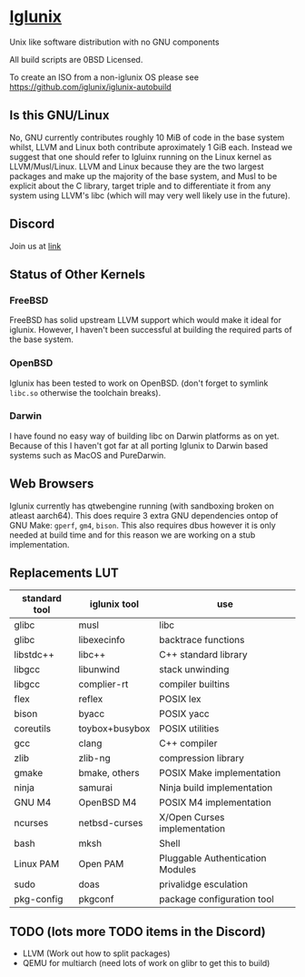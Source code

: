 # [Iglunix](https://iglunix.xyz/)
Unix like software distribution with no GNU components

All build scripts are 0BSD Licensed.

To create an ISO from a non-iglunix OS please see https://github.com/iglunix/iglunix-autobuild

## Is this GNU/Linux
No, GNU currently contributes roughly 10 MiB of code in the base system whilst,
LLVM and Linux both contribute aproximately 1 GiB each. Instead we suggest that
one should refer to Igluinx running on the Linux kernel as LLVM/Musl/Linux.
LLVM and Linux because they are the two largest packages and make up the
majority of the base system, and Musl to be explicit about the C library,
target triple and to differentiate it from any system using LLVM's libc
(which will may very well likely use in the future).

## Discord
Join us at [link](https://discord.gg/NKB9qD2bMx)

## Status of Other Kernels

### FreeBSD
FreeBSD has solid upstream LLVM support which would make it ideal for iglunix.
However, I haven't been successful at building the required parts of the base
system.

### OpenBSD
Iglunix has been tested to work on OpenBSD. (don't forget to symlink `libc.so`
otherwise the toolchain breaks).

### Darwin
I have found no easy way of building libc on Darwin platforms as on yet.
Because of this I haven't got far at all porting Iglunix to Darwin
based systems such as MacOS and PureDarwin.

## Web Browsers
Iglunix currently has qtwebengine running (with sandboxing broken on atleast
aarch64). This does require 3 extra GNU dependencies ontop of GNU Make:
`gperf`, `gm4`, `bison`. This also requires dbus however it is only needed
at build time and for this reason we are working on a stub implementation.

## Replacements LUT

|standard tool | iglunix tool       | use                              |
|--------------|--------------------|----------------------------------|
|glibc         | musl               | libc                             |
|glibc         | libexecinfo        | backtrace functions              |
|libstdc++     | libc++             | C++ standard library             |
|libgcc        | libunwind          | stack unwinding                  |
|libgcc        | complier-rt        | compiler builtins                |
|flex          | reflex             | POSIX lex                        |
|bison         | byacc              | POSIX yacc                       |
|coreutils     | toybox+busybox     | POSIX utilities                  |
|gcc           | clang              | C++ compiler                     |
|zlib          | zlib-ng            | compression library              |
|gmake         | bmake, others      | POSIX Make implementation        |
|ninja         | samurai            | Ninja build implementation       |
|GNU M4        | OpenBSD M4         | POSIX M4 implementation          |
|ncurses       | netbsd-curses      | X/Open Curses implementation     |
|bash          | mksh               | Shell                            |
|Linux PAM     | Open PAM           | Pluggable Authentication Modules |
|sudo          | doas               | privalidge esculation            |
|pkg-config    | pkgconf            | package configuration tool       |



## TODO (lots more TODO items in the Discord)
 - LLVM (Work out how to split packages)
 - QEMU for multiarch (need lots of work on glibr to get this to build)
